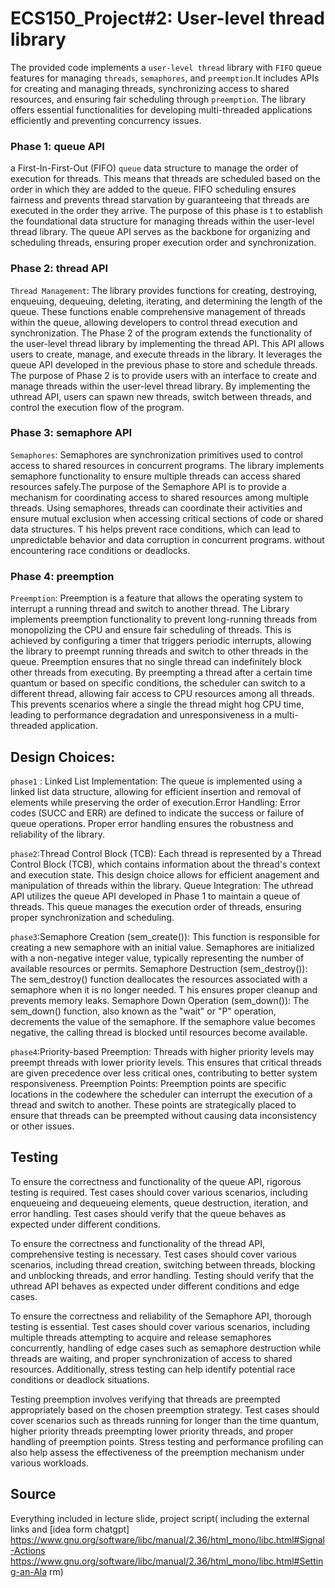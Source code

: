 # ECS150_Project#2: User-level thread library
The provided code implements a `user-level thread` 
library with `FIFO`  queue features for managing 
`threads`, `semaphores`, and `preemption`.It 
includes APIs for creating and managing 
threads, synchronizing access to shared resources, 
and ensuring fair scheduling through `preemption`. 
The library offers essential functionalities for 
developing multi-threaded applications efficiently 
and preventing concurrency issues.
### Phase 1: queue API
a First-In-First-Out (FIFO) `queue` data structure 
to manage the order of execution for 
threads. This means that threads are scheduled based 
on the order in which they are added to the queue.
FIFO scheduling ensures fairness and prevents thread 
starvation by guaranteeing that threads are executed
in the order they arrive. The purpose of this phase is t
to establish the foundational data structure for managing 
threads within the user-level thread library. The queue API 
serves as the backbone for organizing and scheduling threads, 
ensuring proper execution order and synchronization.

### Phase 2: thread API
`Thread Management`: The library provides functions for
creating, destroying, enqueuing, dequeuing, deleting, 
iterating, and determining the length of the queue. 
These functions enable comprehensive management 
of threads within the queue, allowing developers to 
control thread execution and synchronization. The Phase
2 of the program extends the functionality of the 
user-level thread library by implementing the thread API.
This API allows users to create, manage, and execute threads 
in the library. It leverages the queue API developed in the 
previous phase to store and schedule threads.
The purpose of Phase 2 is to provide users with an interface 
to create and manage threads within the user-level thread library. 
By implementing the uthread API, users can spawn new threads, 
switch between threads, and control the execution flow of the program.

### Phase 3: semaphore API
`Semaphores`: Semaphores are synchronization primitives
used to control access to shared resources in 
concurrent programs. The library implements semaphore 
functionality to ensure multiple threads can access 
shared resources safely.The purpose of the Semaphore 
API is to provide a mechanism for coordinating access to shared 
resources among multiple threads. Using semaphores, threads 
can coordinate their activities and ensure mutual exclusion when 
accessing critical sections of code or shared data structures. T
his helps prevent race conditions, which can lead to unpredictable 
behavior and data corruption in concurrent programs.
without encountering race conditions or deadlocks.

### Phase 4: preemption
`Preemption`: Preemption is a feature that allows the 
operating system to interrupt a running thread and 
switch to another thread. The Library 
implements preemption functionality to prevent long-running
threads from monopolizing the CPU and ensure 
fair scheduling of threads. This is achieved by configuring 
a timer that triggers periodic interrupts, 
allowing the library to preempt running threads and switch to other 
threads in the queue. Preemption ensures that no single thread can 
indefinitely block other threads from executing. By preempting a 
thread after a certain time quantum or based on specific conditions, 
the scheduler can switch to a different thread, allowing fair access to 
CPU resources among all threads. This prevents scenarios where a single 
the thread might hog CPU time, leading to performance degradation and 
unresponsiveness in a multi-threaded application.
## Design Choices:
`phase1` : Linked List Implementation: The queue is implemented 
using a linked list data structure, allowing for
efficient insertion and removal 
of elements while preserving the order of 
execution.Error Handling: Error codes (SUCC and ERR) 
are defined to indicate the success or failure of 
queue operations. Proper error handling 
ensures the robustness and reliability of the library.

`phase2`:Thread Control Block (TCB): Each thread is 
represented by a Thread Control Block (TCB), which 
contains information about the thread's context and 
execution state. This design choice allows for efficient 
anagement and manipulation of threads within the library.
Queue Integration: The uthread API utilizes the queue 
API developed in Phase 1 to maintain a queue of threads. 
This queue manages the execution order of threads, 
ensuring proper synchronization 
and scheduling.

`phase3`:Semaphore Creation (sem_create()): This function 
is responsible for creating a new semaphore
with an initial value. Semaphores are initialized with a 
non-negative integer value, typically representing
the number of available resources or permits.
Semaphore Destruction (sem_destroy()): 
The sem_destroy() function deallocates 
the resources associated with a semaphore when 
it is no longer needed. T
his ensures proper cleanup and prevents memory leaks.
Semaphore Down Operation (sem_down()): The sem_down() 
function, also known as the "wait" or "P" operation, 
decrements the value of the semaphore. 
If the semaphore value becomes negative, the calling thread is blocked 
until resources become available.

`phase4`:Priority-based Preemption: Threads with 
higher priority levels may preempt threads with lower
priority levels. This ensures that critical 
threads are given precedence over less critical ones, 
contributing to better system responsiveness.
Preemption Points: Preemption points are specific 
locations in the codewhere the scheduler can interrupt
the execution of a thread and switch to another. 
These points are strategically placed to ensure that threads 
can be preempted without causing data inconsistency or other issues.

## Testing
To ensure the correctness and functionality of the queue 
API, rigorous testing is required. Test cases should 
cover various scenarios, including enqueueing and 
dequeueing elements, queue destruction, iteration, and error 
handling. Test cases should verify that the queue
behaves as expected under different 
conditions.

To ensure the correctness and functionality of the thread API,
comprehensive testing is necessary. Test cases should cover various 
scenarios, including thread creation, switching between threads, blocking
and unblocking threads, and error handling. Testing should verify that the 
uthread API behaves as expected under different conditions and edge cases.

To ensure the correctness and reliability of the Semaphore API, 
thorough testing is essential. Test cases should cover 
various scenarios, including multiple threads attempting 
to acquire and release semaphores concurrently, handling of edge 
cases such as semaphore destruction while threads are waiting, 
and proper synchronization of access to shared resources. Additionally,
stress testing can help identify potential race conditions or deadlock 
situations.

Testing preemption involves verifying that threads are preempted 
appropriately based on the chosen preemption strategy. Test cases 
should cover scenarios such as threads running for longer than the 
time quantum, higher priority threads preempting lower priority threads, 
and proper handling of preemption points. Stress testing and performance
profiling can also help assess the effectiveness of the preemption mechanism
under various workloads.


## Source
Everything included in lecture slide, project script(
        including the external links and [idea form chatgpt]
https://www.gnu.org/software/libc/manual/2.36/html_mono/libc.html#Signal-Actions
https://www.gnu.org/software/libc/manual/2.36/html_mono/libc.html#Setting-an-Ala
rm)


